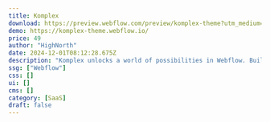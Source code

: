 ```yaml
---
title: Komplex
download: https://preview.webflow.com/preview/komplex-theme?utm_medium=preview_link&utm_source=designer&utm_content=komplex-theme&preview=0eb48949763161053235c09783a6aace&workflow=preview
demo: https://komplex-theme.webflow.io/
price: 49
author: "HighNorth"
date: 2024-12-01T08:12:28.675Z
description: "Komplex unlocks a world of possibilities in Webflow. Build beautiful websites at full speed with prepared sections or create your own from modular UI elements. Komplex packs multiple component options plus a full suite of inner pages."
ssg: ["Webflow"]
css: []
ui: []
cms: []
category: [SaaS]
draft: false
---
```

